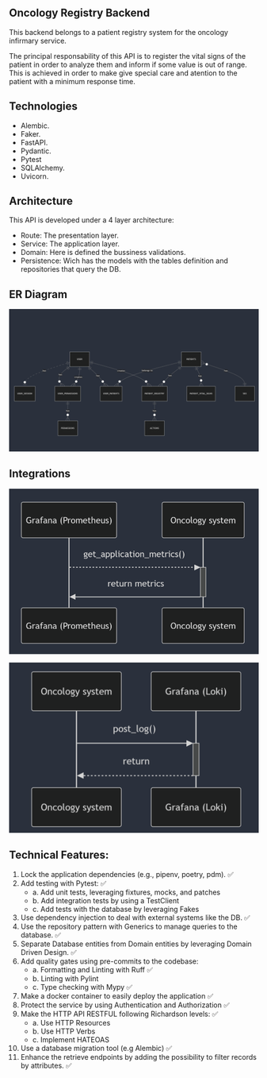 ## Oncology Registry Backend

This backend belongs to a patient registry system for the oncology infirmary service. 

The principal responsability of this API is to register the vital signs of the patient in order to analyze them and inform if some value is out of range. This is achieved in order to make give special care and atention to the patient with a minimum response time. 

## Technologies
- Alembic.
- Faker.
- FastAPI.
- Pydantic.
- Pytest
- SQLAlchemy.
- Uvicorn.

## Architecture
This API is developed under a 4 layer architecture:
- Route: The presentation layer.
- Service: The application layer. 
- Domain: Here is defined the bussiness validations.
- Persistence: Wich has the models with the tables definition and repositories that query the DB.

## ER Diagram
![Entity Relationship Diagram](er.png)

## Integrations
![Metrics Integration](metrics_integration.png)

![Logs Integration](logs_integration.png)

## Technical Features: 
1. Lock the application dependencies (e.g., pipenv, poetry, pdm). ✅
2. Add testing with Pytest: ✅
    - a. Add unit tests, leveraging fixtures, mocks, and patches
    - b. Add integration tests by using a TestClient
    - c. Add tests with the database by leveraging Fakes
3. Use dependency injection to deal with external systems like the DB. ✅
4. Use the repository pattern with Generics to manage queries to the database. ✅
5. Separate Database entities from Domain entities by leveraging Domain Driven Design. ✅
6. Add quality gates using pre-commits to the codebase: 
    - a. Formatting and Linting with Ruff ✅
    - b. Linting with Pylint 
    - c. Type checking with Mypy ✅
7. Make a docker container to easily deploy the application ✅
8. Protect the service by using Authentication and Authorization ✅
9. Make the HTTP API RESTFUL following Richardson levels: ✅
    - a. Use HTTP Resources 
    - b. Use HTTP Verbs 
    - c. Implement HATEOAS
10. Use a database migration tool (e.g Alembic) ✅
11. Enhance the retrieve endpoints by adding the possibility to filter records by attributes. ✅